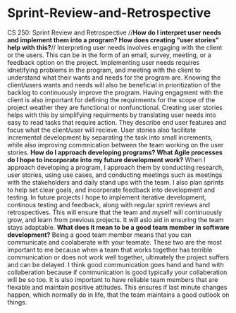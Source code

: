 # Sprint-Review-and-Retrospective
CS 250: Sprint Review and Retrospective
//**How do I interpret user needs and implement them into a program? How does creating “user stories” help with this?**//
Interpreting user needs involves engaging with the client or the users. This can be in the form of an email, survey, meeting, or a feedback option on the project. Implementing user needs requires idnetifying problems in the program, and meeting with the client to understand what their wants and needs for the program are. Knowing the client/users wants and needs will also be beneficial in prioritization of the backlog to continuously improve the program. Having engagment with the client is also important for defining the requirments for the scope of the project weather they are functional or nonfunctional. Creating user stories helps with this by simplifying requirments by translating user needs into easy to read tasks that require action. They describe end user features and focus what the client/user will recieve. User stories also facilitate incremental development by separating the task into small increments, while also improving commnication between the team working on the user stories.
**How do I approach developing programs? What Agile processes do I hope to incorporate into my future development work?**
When I approach developing a program, I approach them by conducting research, user stories, using use cases, and conducting meetings such as meetings with the stakeholders and daily stand ups with the team. I also plan sprints to help set clear goals, and incorperate feedback into development and testing. In future projects I hope to implement iterative development, continous testing and feedback, along with regular sprint reviews and retrospectives. This will ensure that the team and myself will continuously grow, and learn from previous projects. It will aslo aid in ensuring the team stays adaptable.
**What does it mean to be a good team member in software development?**
Being a good team member means that you can communicate and coolaberate with your teamate. These two are the most important to me because when a team that works together has terrible communication or does not work well together, ultimately the project suffers and can be delayed. I think good communication goes hand and hand with collaberation because if communication is good typically your collaberation will be so too. It is also important to have reliable team members that are flexable and maintain positive attitudes. This ensures if last minute changes happen, which normally do in life, that the team maintains a good outlook on things. 
